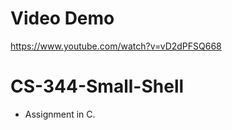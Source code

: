 # Video Demo

https://www.youtube.com/watch?v=vD2dPFSQ668

# CS-344-Small-Shell

- Assignment in C.
